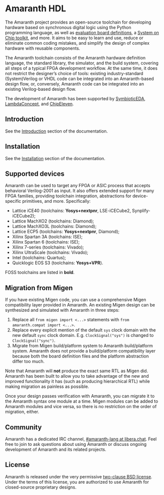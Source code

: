 # Amaranth HDL

The Amaranth project provides an open-source toolchain for developing hardware based on synchronous digital logic using the Python programming language, as well as [evaluation board definitions][amaranth-boards], a [System on Chip toolkit][amaranth-soc], and more. It aims to be easy to learn and use, reduce or eliminate common coding mistakes, and simplify the design of complex hardware with reusable components.

The Amaranth toolchain consists of the Amaranth hardware definition language, the standard library, the simulator, and the build system, covering all steps of a typical FPGA development workflow. At the same time, it does not restrict the designer’s choice of tools: existing industry-standard (System)Verilog or VHDL code can be integrated into an Amaranth-based design flow, or, conversely, Amaranth code can be integrated into an existing Verilog-based design flow.

[amaranth-boards]: https://github.com/amaranth-lang/amaranth-boards
[amaranth-soc]: https://github.com/amaranth-lang/amaranth-soc

The development of Amaranth has been supported by [SymbioticEDA][], [LambdaConcept][], and [ChipEleven][].

[yosys]: https://yosyshq.net/yosys/
[symbioticeda]: https://www.symbioticeda.com/
[lambdaconcept]: http://lambdaconcept.com/
[chipeleven]: https://chipeleven.com/

## Introduction

See the [Introduction](https://amaranth-lang.org/amaranth/latest/intro.html) section of the documentation.

## Installation

See the [Installation](https://amaranth-lang.org/amaranth/latest/install.html) section of the documentation.

## Supported devices

Amaranth can be used to target any FPGA or ASIC process that accepts behavioral Verilog-2001 as input. It also offers extended support for many FPGA families, providing toolchain integration, abstractions for device-specific primitives, and more. Specifically:

  * Lattice iCE40 (toolchains: **Yosys+nextpnr**, LSE-iCECube2, Synplify-iCECube2);
  * Lattice MachXO2 (toolchains: Diamond);
  * Lattice MachXO3L (toolchains: Diamond);
  * Lattice ECP5 (toolchains: **Yosys+nextpnr**, Diamond);
  * Xilinx Spartan 3A (toolchains: ISE);
  * Xilinx Spartan 6 (toolchains: ISE);
  * Xilinx 7-series (toolchains: Vivado);
  * Xilinx UltraScale (toolchains: Vivado);
  * Intel (toolchains: Quartus);
  * Quicklogic EOS S3 (toolchains: **Yosys+VPR**).

FOSS toolchains are listed in **bold**.

## Migration from Migen

If you have existing Migen code, you can use a comprehensive Migen compatibility layer provided in Amaranth. An existing Migen design can be synthesized and simulated with Amaranth in three steps:

  1. Replace all `from migen import <...>` statements with `from amaranth.compat import <...>`.
  2. Replace every explicit mention of the default `sys` clock domain with the new default `sync` clock domain. E.g. `ClockSignal("sys")` is changed to `ClockSignal("sync")`.
  3. Migrate from Migen build/platform system to Amaranth build/platform system. Amaranth does not provide a build/platform compatibility layer because both the board definition files and the platform abstraction differ too much.

Note that Amaranth will **not** produce the exact same RTL as Migen did. Amaranth has been built to allow you to take advantage of the new and improved functionality it has (such as producing hierarchical RTL) while making migration as painless as possible.

Once your design passes verification with Amaranth, you can migrate it to the Amaranth syntax one module at a time. Migen modules can be added to Amaranth modules and vice versa, so there is no restriction on the order of migration, either.

## Community

Amaranth has a dedicated IRC channel, [#amaranth-lang at libera.chat](irc://irc.libera.chat/amaranth-lang). Feel free to join to ask questions about using Amaranth or discuss ongoing development of Amaranth and its related projects.

## License

Amaranth is released under the very permissive [two-clause BSD license](LICENSE.txt). Under the terms of this license, you are authorized to use Amaranth for closed-source proprietary designs.
